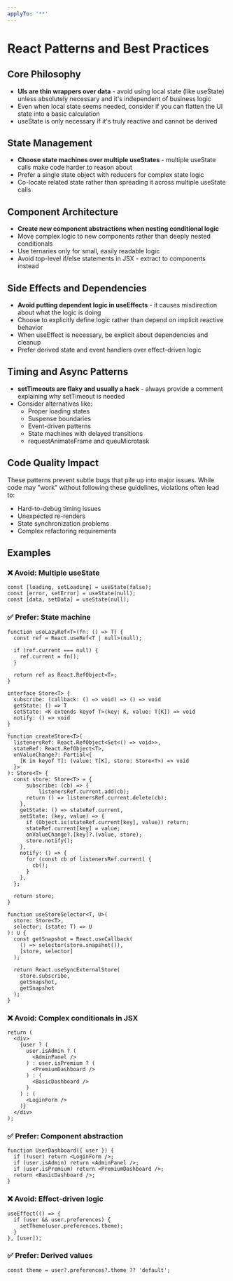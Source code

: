 ```yaml
---
applyTo: '**'
---
```


# React Patterns and Best Practices

## Core Philosophy

- **UIs are thin wrappers over data** - avoid using local state (like useState) unless absolutely necessary and it's independent of business logic
- Even when local state seems needed, consider if you can flatten the UI state into a basic calculation
- useState is only necessary if it's truly reactive and cannot be derived

## State Management

- **Choose state machines over multiple useStates** - multiple useState calls make code harder to reason about
- Prefer a single state object with reducers for complex state logic
- Co-locate related state rather than spreading it across multiple useState calls

## Component Architecture

- **Create new component abstractions when nesting conditional logic**
- Move complex logic to new components rather than deeply nested conditionals
- Use ternaries only for small, easily readable logic
- Avoid top-level if/else statements in JSX - extract to components instead

## Side Effects and Dependencies

- **Avoid putting dependent logic in useEffects** - it causes misdirection about what the logic is doing
- Choose to explicitly define logic rather than depend on implicit reactive behavior
- When useEffect is necessary, be explicit about dependencies and cleanup
- Prefer derived state and event handlers over effect-driven logic

## Timing and Async Patterns

- **setTimeouts are flaky and usually a hack** - always provide a comment explaining why setTimeout is needed
- Consider alternatives like:
  - Proper loading states
  - Suspense boundaries
  - Event-driven patterns
  - State machines with delayed transitions
  - requestAnimateFrame and queuMicrotask

## Code Quality Impact

These patterns prevent subtle bugs that pile up into major issues. While code may "work" without following these guidelines, violations often lead to:

- Hard-to-debug timing issues
- Unexpected re-renders
- State synchronization problems
- Complex refactoring requirements

## Examples

### ❌ Avoid: Multiple useState

```tsx
const [loading, setLoading] = useState(false);
const [error, setError] = useState(null);
const [data, setData] = useState(null);
```

### ✅ Prefer: State machine

```tsx
function useLazyRef<T>(fn: () => T) {
  const ref = React.useRef<T | null>(null);

  if (ref.current === null) {
    ref.current = fn();
  }

  return ref as React.RefObject<T>;
}

interface Store<T> {
  subscribe: (callback: () => void) => () => void
  getState: () => T
  setState: <K extends keyof T>(key: K, value: T[K]) => void
  notify: () => void
}

function createStore<T>(
  listenersRef: React.RefObject<Set<() => void>>,
  stateRef: React.RefObject<T>,
  onValueChange?: Partial<{
    [K in keyof T]: (value: T[K], store: Store<T>) => void
  }>
): Store<T> {
  const store: Store<T> = {
      subscribe: (cb) => {
          listenersRef.current.add(cb);
      return () => listenersRef.current.delete(cb);
    },
    getState: () => stateRef.current,
    setState: (key, value) => {
      if (Object.is(stateRef.current[key], value)) return;
      stateRef.current[key] = value;
      onValueChange?.[key]?.(value, store);
      store.notify();
    },
    notify: () => {
      for (const cb of listenersRef.current) {
        cb();
      }
    },
  };

  return store;
}

function useStoreSelector<T, U>(
  store: Store<T>,
  selector: (state: T) => U
): U {
  const getSnapshot = React.useCallback(
    () => selector(store.snapshot()),
    [store, selector]
  );
  
  return React.useSyncExternalStore(
    store.subscribe,
    getSnapshot,
    getSnapshot
  );
}
```

### ❌ Avoid: Complex conditionals in JSX

```tsx
return (
  <div>
    {user ? (
      user.isAdmin ? (
        <AdminPanel />
      ) : user.isPremium ? (
        <PremiumDashboard />
      ) : (
        <BasicDashboard />
      )
    ) : (
      <LoginForm />
    )}
  </div>
);
```

### ✅ Prefer: Component abstraction

```tsx
function UserDashboard({ user }) {
  if (!user) return <LoginForm />;
  if (user.isAdmin) return <AdminPanel />;
  if (user.isPremium) return <PremiumDashboard />;
  return <BasicDashboard />;
}
```

### ❌ Avoid: Effect-driven logic

```tsx
useEffect(() => {
  if (user && user.preferences) {
    setTheme(user.preferences.theme);
  }
}, [user]);
```

### ✅ Prefer: Derived values

```tsx
const theme = user?.preferences?.theme ?? 'default';
```
